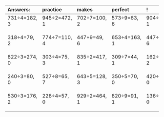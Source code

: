 | Answers: | practice | makes | perfect | ! |
| :--- | :--- | :--- | :--- | :--- |
| 731÷4=182, 3 | 945÷2=472, 1 | 702÷7=100, 2 | 573÷9=63, 6 | 904÷7=129, 1 | 
|   |   |   |   |   | 
|   |   |   |   |   | 
|   |   |   |   |   | 
| 318÷4=79, 2 | 774÷7=110, 4 | 447÷9=49, 6 | 653÷4=163, 1 | 447÷7=63, 6 | 
|   |   |   |   |   | 
|   |   |   |   |   | 
|   |   |   |   |   | 
| 822÷3=274, 0 | 303÷4=75, 3 | 835÷2=417, 1 | 309÷7=44, 1 | 162÷4=40, 2 | 
|   |   |   |   |   | 
|   |   |   |   |   | 
|   |   |   |   |   | 
| 240÷3=80, 0 | 527÷8=65, 7 | 643÷5=128, 3 | 350÷5=70, 0 | 420÷7=60, 0 | 
|   |   |   |   |   | 
|   |   |   |   |   | 
|   |   |   |   |   | 
| 530÷3=176, 2 | 228÷4=57, 0 | 929÷2=464, 1 | 820÷9=91, 1 | 136÷2=68, 0 | 
|   |   |   |   |   | 
|   |   |   |   |   | 
|   |   |   |   |   | 

